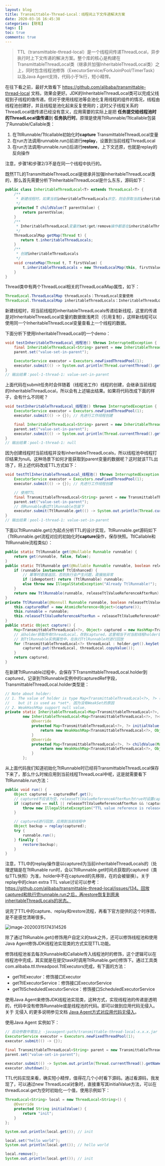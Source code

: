 ```yaml
---
layout: blog
title: Transmittable-Thread-Local：线程间上下文传递解决方案
date: 2020-03-16 16:45:38
categories: [随笔]
tags: []
toc: true
comments: true
---
```


> TTL（transmittable-thread-local）是一个线程间传递ThreadLocal，异步执行时上下文传递的解决方案。整个库的核心是构建在TransmittableThreadLocal类（继承并加强InheritableThreadLocal类）之上，同时包含线程池修饰（ExecutorService/ForkJoinPool/TimerTask）以及Java Agent支持，代码小于1k行，短小精悍。

在往下看之前，最好大致看下 https://github.com/alibaba/transmittable-thread-local 文档，效果会更好。JDK的InheritableThreadLocal类可以完成父线程到子线程的值传递。但对于使用线程池等会池化复用线程的组件的情况，线程由线程池创建好，并且线程是池化起来反复使用的；这时父子线程关系的ThreadLocal值传递已经没有意义，应用需要的实际上是把 **任务提交给线程池时的ThreadLocal值传递**到 **任务执行时**。原理是使用TtlRunnable/Ttlcallable包装了Runnable/Callable类：

1. 在TtlRunnable/Ttlcallable初始化时**capture** TransmittableThreadLocal变量
2. 在run方法调用runnable.run()前进行**replay**，设置到当前线程ThreadLocal
3. 在run方法调用runnable.run()后进行**restore**，上下文还原，也就是replay的反向操作

注意，步骤1和步骤2/3不是在同一个线程中执行的。

既然TTL的TransmittableThreadLocal是继承并加强InheritableThreadLocal类的，那么首先需要分析下InheritableThreadLocal是什么东东，源码如下：

```java
public class InheritableThreadLocal<T> extends ThreadLocal<T> {
    /**
     * 新建线程时，如果当前inheritableThreadLocals非空，则会获取当前inheritableThreadLocals传递给新线程
     */
    protected T childValue(T parentValue) {
        return parentValue;
    }
    /**
     * InheritableThreadLocal变量的set/get/remove操作都是在inheritableThreadLocals上
     */
    ThreadLocalMap getMap(Thread t) {
       return t.inheritableThreadLocals;
    }
    /**
     * 创建inheritableThreadLocals
     */
    void createMap(Thread t, T firstValue) {
        t.inheritableThreadLocals = new ThreadLocalMap(this, firstValue);
    }
}
```

Thread类中有两个ThreadLocal相关的ThreadLocalMap属性，如下：

```java
ThreadLocal.ThreadLocalMap threadLocals：ThreadLocal变量使用
ThreadLocal.ThreadLocalMap inheritableThreadLocals：InheritableThreadLocal变量使用
```

新建线程时，将当前线程的inheritableThreadLocals传递给新线程，这里的传递是对InheritableThreadLocal变量的数据做浅拷贝（引用复制），这样新线程可以使用同一个InheritableThreadLocal变量查看上一个线程的数据。

下面分析下使用InheritableThreadLocal的一个demo：

```java
void testInheritableThreadLocal_线程池() throws InterruptedException {
    final InheritableThreadLocal<String> parent = new InheritableThreadLocal<>();
    parent.set("value-set-in-parent");

    ExecutorService executor = Executors.newFixedThreadPool(1);
    executor.submit(() -> System.out.println(Thread.currentThread().getName() + ": " + parent.get()));
}
// 输出结果：pool-1-thread-1: value-set-in-parent
```

上面代码在submit任务时会伴随着（线程池工作）线程的创建，会继承当前线程的InheritableThreadLocal，所以会有上述输出结果。如果将代码改成下面的样子，会有什么不同呢？

```java
void testInheritableThreadLocal_线程池() throws InterruptedException {
    ExecutorService executor = Executors.newFixedThreadPool(1);
    executor.submit(() -> {}); // 先进行工作线程创建

    final InheritableThreadLocal<String> parent = new InheritableThreadLocal<>();
    parent.set("value-set-in-parent");
    executor.submit(() -> System.out.println(Thread.currentThread().getName() + ": " + parent.get()));
}
// 输出结果：pool-1-thread-1: null
```

因为创建线程时当前线程并没有inheritableThreadLocals，所以线程池中线程打印结果为null。这种场景下如何才能获取到parent变量的数据呢？这时就该TTL出场了，将上述代码改成TTL方式如下：

```java
void testTtlInheritableThreadLocal_线程池() throws InterruptedException {
    ExecutorService executor = Executors.newFixedThreadPool(1);
    executor.submit(() -> {}); // 先进行工作线程创建

    // 使用TTL
    final TransmittableThreadLocal<String> parent = new TransmittableThreadLocal<>();
    parent.set("value-set-in-parent");
    // 将Runnable通过TtlRunnable包装下
    executor.submit(TtlRunnable.get(() -> System.out.println(Thread.currentThread().getName() + ": " + parent.get())));
}
// 输出结果：pool-1-thread-1: value-set-in-parent
```

下面以TtlRunnable.get()为起点分析TTL的设计实现，TtlRunnable.get源码如下（TtlRunnable.get流程对应的初始化时**capture**操作，保存快照。TtlCallable和TtlRunnable流程类似）：

```java
public static TtlRunnable get(@Nullable Runnable runnable) {
	return get(runnable, false, false);
}
public static TtlRunnable get(@Nullable Runnable runnable, boolean releaseTtlValueReferenceAfterRun, boolean idempotent) {
	if (runnable instanceof TtlEnhanced) {
		// 幂等时直接返回，否则执行会产生问题，直接抛异常
		if (idempotent) return (TtlRunnable) runnable;
		else throw new IllegalStateException("Already TtlRunnable!");
	}
	return new TtlRunnable(runnable, releaseTtlValueReferenceAfterRun);
}
private TtlRunnable(@Nonnull Runnable runnable, boolean releaseTtlValueReferenceAfterRun) {
	this.capturedRef = new AtomicReference<Object>(capture());
	this.runnable = runnable;
	this.releaseTtlValueReferenceAfterRun = releaseTtlValueReferenceAfterRun;
}
public static Object capture() {
	Map<TransmittableThreadLocal<?>, Object> captured = new HashMap<TransmittableThreadLocal<?>, Object>();
	// 从holder获取所有threadLocal，存到captured，这里相当于对当前线程holder做一个快照保存
	// 到TtlRunnable实例属性中，在执行TtlRunnable时进行回放
	for (TransmittableThreadLocal<?> threadLocal : holder.get().keySet()) {
		captured.put(threadLocal, threadLocal.copyValue());
	}
	return captured;
}
```

在新建TtlRunnable过程中，会保存下TransmittableThreadLocal.holder到captured，记录到TtlRunnable实例中的capturedRef字段，TransmittableThreadLocal.holder类型是：

```java
// Note about holder:
// 1. The value of holder is type Map<TransmittableThreadLocal<?>, ?> (WeakHashMap implementation),
//    but it is used as *set*. 因为没有WeakSet的原因
// 2. WeakHashMap support null value.
private static InheritableThreadLocal<Map<TransmittableThreadLocal<?>, ?>> holder =
        new InheritableThreadLocal<Map<TransmittableThreadLocal<?>, ?>>() {
            @Override
            protected Map<TransmittableThreadLocal<?>, ?> initialValue() {
                return new WeakHashMap<TransmittableThreadLocal<?>, Object>();
            }
            @Override
            protected Map<TransmittableThreadLocal<?>, ?> childValue(Map<TransmittableThreadLocal<?>, ?> parentValue) {
                return new WeakHashMap<TransmittableThreadLocal<?>, Object>(parentValue);
            }
        };
```

从上面代码我们知道初始化TtlRunnable时已经将TransmittableThreadLocal保存下来了，那么什么时候应用到当前线程ThreadLocal中呢，这是就需要看下TtlRunnable.run方法：

```java
public void run() {
    Object captured = capturedRef.get();
    // captured不应该为空，releaseTtlValueReferenceAfterRun为true时设置capturedRef为null，防止当前Runnable重复执行
    if (captured == null || releaseTtlValueReferenceAfterRun && !capturedRef.compareAndSet(captured, null)) {
        throw new IllegalStateException("TTL value reference is released after run!");
    }

    // captured进行回放，应用到当前线程中
    Object backup = replay(captured);
    try {
        runnable.run();
    } finally {
        restore(backup);
    }
}
```

注意，TTL中的replay操作是以captured为当前inheritableThreadLocals的（处理逻辑是在TtlRunable run时，会以TtlRunnable.get时间点获取的captured（类似TTL快照）为准，holder中不在captured的先移除，在的会被替换）。关于replay中的clean extra TTL value讨论可以参考：https://github.com/alibaba/transmittable-thread-local/issues/134。回放captured和执行完runnable.run之后，再restore恢复到原来inheritableThreadLocals的状态。

说完了TTL中的capture、replay和restore流程，再看下官方提供的这个时序图，是不是感觉清晰很多。

![image-20200315174314526](_image/transmittable-thread-local：线程间上下文传递解决方案/image-20200315174314526.png)

除了通过TtlRunable.get()修饰用户自定义的task之外，还可以修饰线程池和使用Java Agent修饰JDK线程池实现类的方式实现TTL功能。

修饰线程池省去每次Runnable和Callable传入线程池时的修饰，这个逻辑可以在线程池中完成，其实就是在提交task时调用TtlRunable.get()修饰下。通过工具类com.alibaba.ttl.threadpool.TtlExecutors完成，有下面的方法：

- getTtlExecutor：修饰接口Executor
- getTtlExecutorService：修饰接口ExecutorService
- getTtlScheduledExecutorService：修饰接口ScheduledExecutorService

使用Java Agent来修饰JDK线程池实现类，这种方式，实现线程池的传递是透明的，代码中没有修饰Runnable或是线程池的代码。即可以做到应用代码无侵入。关于 无侵入 的更多说明参见文档 [Java Agent方式对应用代码无侵入](https://github.com/alibaba/transmittable-thread-local/blob/master/docs/developer-guide.md#java-agent方式对应用代码无侵入)。

使用Java Agent 实例如下：

```java
// 启动参数中需加上 -javaagent:path/transmittable-thread-local-x.x.x.jar
ExecutorService executor = Executors.newFixedThreadPool(1);
executor.submit(() -> {});

final TransmittableThreadLocal<String> parent = new TransmittableThreadLocal<>();
parent.set("value-set-in-parent");

executor.submit(() -> System.out.println(Thread.currentThread().getName() + ": " + parent.get()));
executor.shutdown();
```

TTL代码实现来看，确实短小精悍，值得花几个小时看下源码。通过看源码，我发现了，可以通过new ThreadLocal对象时，直接重写其initialValue方法，可以在threadLocal.get为空时初始化一个值，使用示例如下：

```java
ThreadLocal<String> local = new ThreadLocal<String>() {
    @Override
    protected String initialValue() {
        return "init";
    }
};

System.out.println(local.get()); // init

local.set("hello world");
System.out.println(local.get()); // hello world

local.remove();
System.out.println(local.get()); // init
```

